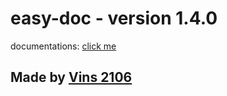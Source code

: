 # easy-doc - version 1.4.0
documentations: [click me](https://vins2106.github.io/easy-doc)

## Made by [Vins 2106](https://github.com/Vins2106)